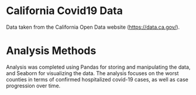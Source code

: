 # California Covid19 Data
Data taken from the California Open Data website (https://data.ca.gov/).

# Analysis Methods
Analysis was completed using Pandas for storing and manipulating the data, and Seaborn for visualizing the data. The analysis focuses on the worst counties in terms of confirmed hospitalized covid-19 cases, as well as case progression over time.
